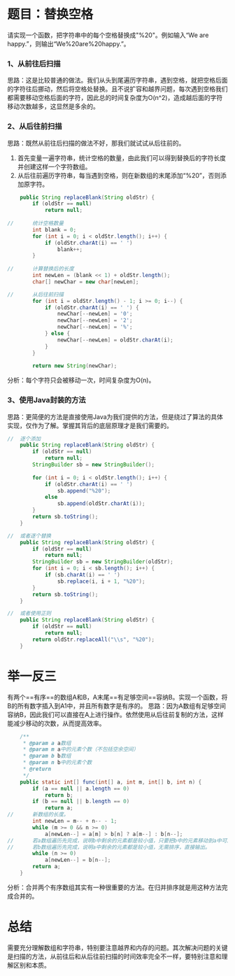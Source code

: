 # 题目：替换空格
请实现一个函数，把字符串中的每个空格替换成"%20"。例如输入“We are happy.”，则输出“We%20are%20happy.”。
### 1、从前往后扫描
思路：这是比较普通的做法。我们从头到尾遍历字符串，遇到空格，就把空格后面的字符往后挪动，然后将空格处替换。且不说扩容和越界问题，每次遇到空格我们都需要移动空格后面的字符，因此总的时间复杂度为O(n^2)，造成越后面的字符移动次数越多，这显然是多余的。
### 2、从后往前扫描
思路：既然从前往后扫描的做法不好，那我们就试试从后往前的。
1. 首先变量一遍字符串，统计空格的数量，由此我们可以得到替换后的字符长度并创建这样一个字符数组。
2. 从后往前遍历字符串，每当遇到空格，则在新数组的末尾添加“%20”，否则添加原字符。
```java
    public String replaceBlank(String oldStr) {
        if (oldStr == null)
            return null;
            
//      统计空格数量
        int blank = 0;
        for (int i = 0; i < oldStr.length(); i++) {
            if (oldStr.charAt(i) == ' ')
                blank++;
        }
        
//      计算替换后的长度
        int newLen = (blank << 1) + oldStr.length();
        char[] newChar = new char[newLen];

//      从后往前扫描
        for (int i = oldStr.length() - 1; i >= 0; i--) {
            if (oldStr.charAt(i) == ' ') {
                newChar[--newLen] = '0';
                newChar[--newLen] = '2';
                newChar[--newLen] = '%';
            } else {
                newChar[--newLen] = oldStr.charAt(i);
            }
        }
        
        return new String(newChar);
```
分析：每个字符只会被移动一次，时间复杂度为O(n)。
### 3、使用Java封装的方法
思路：更简便的方法是直接使用Java为我们提供的方法，但是绕过了算法的具体实现，仅作为了解。掌握其背后的底层原理才是我们需要的。
```java
//  逐个添加
    public String replaceBlank(String oldStr) {
        if (oldStr == null)
            return null;
        StringBuilder sb = new StringBuilder();
        
        for (int i = 0; i < oldStr.length(); i++) {
            if (oldStr.charAt(i) == ' ')
                sb.append("%20");
            else
                sb.append(oldStr.charAt(i));
        }
        return sb.toString();
    }

//  或者逐个替换
    public String replaceBlank(String oldStr) {
        if (oldStr == null)
            return null;
        StringBuilder sb = new StringBuilder(oldStr);
        for (int i = 0; i < sb.length(); i++) {
            if (sb.charAt(i) == ' ')
                sb.replace(i, i + 1, "%20");
        }
        return sb.toString();
    }

//  或者使用正则
    public String replaceBlank(String oldStr) {
        if (oldStr == null)
            return null;
        return oldStr.replaceAll("\\s", "%20");
    }
```
# 举一反三

有两个==有序==的数组A和B，A末尾==有足够空间==容纳B。实现一个函数，将B的所有数字插入到A1中，并且所有数字是有序的。
思路：因为A数组有足够空间容纳B，因此我们可以直接在A上进行操作。依然使用从后往前复制的方法，这样能减少移动的次数，从而提高效率。
```java
    /**
     * @param a a数组
     * @param m a中的元素个数（不包括空余空间）
     * @param b b数组
     * @param n b中的元素个数
     * @return
     */
    public static int[] func(int[] a, int m, int[] b, int n) {
        if (a == null || a.length == 0)
            return b;
        if (b == null || b.length == 0)
            return a;
//      新数组的长度。
        int newLen = m-- + n-- - 1;
        while (m >= 0 && n >= 0)
            a[newLen--] = a[m] > b[n] ? a[m--] : b[n--];
//      若a数组遍历先完成，说明b中剩余的元素都是较小值，只要把b中的元素移动到a中可。
//      若b数组遍历先完成，说明a中剩余的元素都是较小值，无需排序，直接输出。
        while (n >= 0)
            a[newLen--] = b[n--];
        return a;
    }
```
分析：合并两个有序数组其实有一种很重要的方法。在归并排序就是用这种方法完成合并的。
# 总结
需要充分理解数组和字符串，特别要注意越界和内存的问题。其次解决问题的关键是扫描的方法，从前往后和从后往前扫描的时间效率完全不一样，要特别注意和理解区别和本质。
